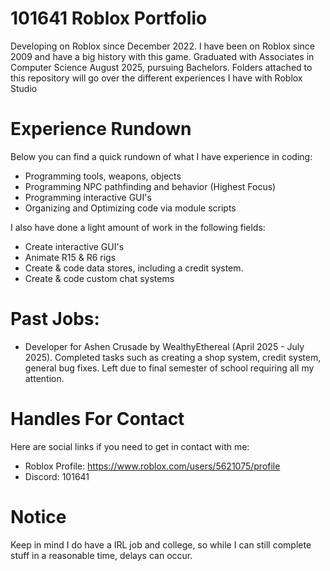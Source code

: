 # 101641 Roblox Portfolio

Developing on Roblox since December 2022. I have been on Roblox since 2009 and have a big history with this game. Graduated with Associates in Computer Science August 2025, pursuing Bachelors. Folders attached to this repository will go over the different experiences I have with Roblox Studio

# Experience Rundown
Below you can find a quick rundown of what I have experience in coding:
- Programming tools, weapons, objects
- Programming NPC pathfinding and behavior (Highest Focus)
- Programming interactive GUI's
- Organizing and Optimizing code via module scripts

I also have done a light amount of work in the following fields:
- Create interactive GUI's
- Animate R15 & R6 rigs
- Create & code data stores, including a credit system.
- Create & code custom chat systems

# Past Jobs:
- Developer for Ashen Crusade by WealthyEthereal (April 2025 - July 2025). Completed tasks such as creating a shop system, credit system, general bug fixes. Left due to final semester of school requiring all my attention.
  
# Handles For Contact
Here are social links if you need to get in contact with me:
- Roblox Profile: https://www.roblox.com/users/5621075/profile
- Discord: 101641

# Notice

Keep in mind I do have a IRL job and college, so while I can still complete stuff in a reasonable time, delays can occur.
